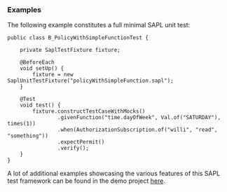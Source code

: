 ### Examples

The following example constitutes a full minimal SAPL unit test:

```
public class B_PolicyWithSimpleFunctionTest {

    private SaplTestFixture fixture;

    @BeforeEach
    void setUp() {
        fixture = new SaplUnitTestFixture("policyWithSimpleFunction.sapl");
    }

    @Test
    void test() {
        fixture.constructTestCaseWithMocks()
                .givenFunction("time.dayOfWeek", Val.of("SATURDAY"), times(1))
                .when(AuthorizationSubscription.of("willi", "read", "something"))
                .expectPermit()
                .verify();
    }
}
```

A lot of additional examples showcasing the various features of this SAPL test framework can be found in the demo project [here](https://github.com/heutelbeck/sapl-demos/tree/master/sapl-demo-testing/src/test/java/io/sapl/test).